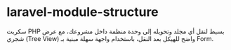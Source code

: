 # laravel-module-structure
سكربت PHP بسيط لنقل أي مجلد وتحويله إلى وحدة منظمة داخل مشروعك، مع عرض شجري (Tree View) واضح للهيكل بعد النقل، باستخدام واجهة سهلة مبنية بـ Form.

